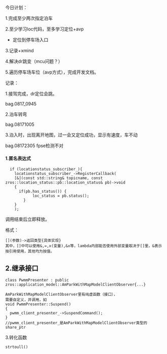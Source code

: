 今日计划：

1.完成至少两次指定泊车

2.至少学习loc代码，至多学习定位+avp

- 定位到停车场入口

3.记录+xmind

4.解决dr跳变（mcu问题？）

5.遍历停车场车位（avp方式），完成开发文档。



记录：

1.接驾完成，dr定位会跳。

bag.0817_0945

2.泊车转弯

bag.08171005

3.泊入时，出现离开地图，过一会又定位成功，显示有速度，车不动

bag.08172305 fpse检测不对

#### 1.匿名表达式

```
  if (locationstatus_subscriber_){
    locationstatus_subscriber_->RegisterCallback(
    [&](const std::string& topicname, const zros::location_status::pb::location_status& pb)->void
    {
      if(pb.has_status()) {
            loc_status = pb.status();
        }
    }
    );
```

调用结束后立即释放。

格式：

```
[](参数)->返回类型{具体实现}
其中，[]中可以使用&,=,x(变量),&x等，lambda内部能否使用外部变量取决于[]里，&表示按引用使用，其他均为按值。
```

## 2.继承接口

```
class PwmmPresenter : public zros::application_model::AmParkWithMapModelClientObserver{...}

AmParkWithMapModelClientObserver里有纯虚函数（接口），
需要自定义，并调用，如
void PwmmPresenter::Suspend() 
{
  pwmm_client_presenter_->SuspendCommand();
}
//pwmm_client_presenter_是AmParkWithMapModelClientObserver类型的share_ptr
```



3.转化函数

```
strtoull()
```

